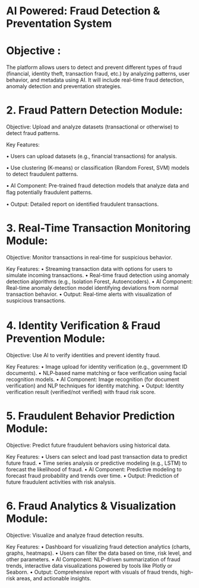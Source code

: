 # AI Powered: Fraud Detection & Preventation System

# Objective :
The platform allows users to detect and prevent different types of fraud (financial, identity theft, transaction fraud, etc.) by analyzing patterns, user behavior, and metadata using AI. It will include real-time fraud detection, anomaly detection and preventation strategies.

# 2. Fraud Pattern Detection Module:

Objective: Upload and analyze datasets (transactional or otherwise) to detect fraud patterns.

Key Features:

•	Users can upload datasets (e.g., financial transactions) for analysis.

•	Use clustering (K-means) or classification (Random Forest, SVM) models to detect fraudulent patterns.

•	AI Component: Pre-trained fraud detection models that analyze data and ﬂag potentially fraudulent patterns.

•	Output: Detailed report on identified fraudulent transactions.

# 3.	Real-Time Transaction Monitoring Module:

Objective: Monitor transactions in real-time for suspicious behavior.

Key Features:
•	Streaming transaction data with options for users to simulate incoming transactions.
•	Real-time fraud detection using anomaly detection algorithms (e.g., Isolation Forest, Autoencoders).
•	AI Component: Real-time anomaly detection model identifying deviations from normal transaction behavior.
•	Output: Real-time alerts with visualization of suspicious transactions.

# 4.	Identity Veriﬁcation & Fraud Prevention Module:

Objective: Use AI to verify identities and prevent identity fraud.

Key Features:
•	Image upload for identity verification (e.g., government ID documents).
•	NLP-based name matching or face verification using facial recognition models.
•	AI Component: Image recognition (for document verification) and NLP techniques for identity matching.
•	Output: Identity verification result (verified/not verified) with fraud risk score.

# 5.	Fraudulent Behavior Prediction Module:

Objective: Predict future fraudulent behaviors using historical data.

Key Features:
•	Users can select and load past transaction data to predict future fraud.
•	Time series analysis or predictive modeling (e.g., LSTM) to forecast the likelihood of fraud.
•	AI Component: Predictive modeling to forecast fraud probability and trends over time.
•	Output: Prediction of future fraudulent activities with risk analysis.

# 6.	Fraud Analytics & Visualization Module:

Objective: Visualize and analyze fraud detection results.

Key Features:
•	Dashboard for visualizing fraud detection analytics (charts, graphs, heatmaps).
•	Users can filter the data based on time, risk level, and other parameters.
•	AI Component: NLP-driven summarization of fraud trends, interactive data visualizations powered by tools like Plotly or Seaborn.
•	Output: Comprehensive report with visuals of fraud trends, high-risk areas, and actionable insights.

